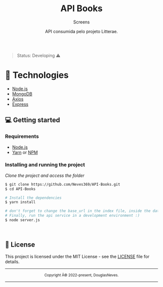 <div align="center">
  <h1>API Books</h1>
 
   <p>Screens</p>
  
  <p>API consumida pelo projeto Litterae.</p>
</div>

<div align="center">
  
</div>

<br>
<br>

>Status: Developing ⚠️
#  📱 Technologies

  - [Node.js](https://nodejs.org/en/)
  - [MongoDB](https://www.mongodb.com/)  
  - [Axios](https://github.com/axios/axios)
  - [Express](https://expressjs.com/pt-br/)
  


## 💻 Getting started

### Requirements

- [Node.js](https://nodejs.org/en/)
- [Yarn](https://classic.yarnpkg.com/) or [NPM](https://www.npmjs.com/)

### Installing and running the project

*Clone the project and access the folder*

```bash
$ git clone https://github.com/Neves369/API-Books.git
$ cd API-Books

# Install the dependencies
$ yarn install

# don't forget to change the base_url in the index file, inside the database folder.
# Finally, run the api service in a development environment :)
$ node server.js
```
<br>

## 📝 License

This project is licensed under the MIT License - see the [LICENSE](LICENSE) file for details.

<hr>
<div align="center">
  <sub>Copyright Â© 2022-present, DouglasNeves.</sub>
</div>
<hr>
